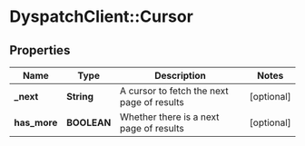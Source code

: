 # DyspatchClient::Cursor

## Properties
Name | Type | Description | Notes
------------ | ------------- | ------------- | -------------
**_next** | **String** | A cursor to fetch the next page of results | [optional] 
**has_more** | **BOOLEAN** | Whether there is a next page of results | [optional] 


